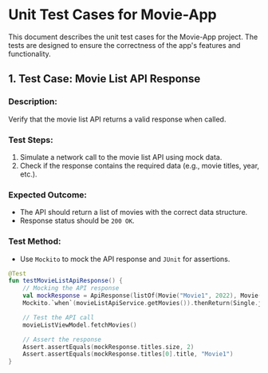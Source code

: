 # Unit Test Cases for Movie-App

This document describes the unit test cases for the Movie-App project. The tests are designed to ensure the correctness of the app's features and functionality.

## 1. **Test Case: Movie List API Response**

### **Description**:
Verify that the movie list API returns a valid response when called.

### **Test Steps**:
1. Simulate a network call to the movie list API using mock data.
2. Check if the response contains the required data (e.g., movie titles, year, etc.).

### **Expected Outcome**:
- The API should return a list of movies with the correct data structure.
- Response status should be `200 OK`.

### **Test Method**:
- Use `Mockito` to mock the API response and `JUnit` for assertions.

```kotlin
@Test
fun testMovieListApiResponse() {
    // Mocking the API response
    val mockResponse = ApiResponse(listOf(Movie("Movie1", 2022), Movie("Movie2", 2023)))
    Mockito.`when`(movieListApiService.getMovies()).thenReturn(Single.just(mockResponse))

    // Test the API call
    movieListViewModel.fetchMovies()

    // Assert the response
    Assert.assertEquals(mockResponse.titles.size, 2)
    Assert.assertEquals(mockResponse.titles[0].title, "Movie1")
}
